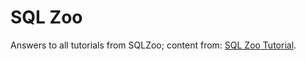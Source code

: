 # SQL Zoo

Answers to all tutorials from SQLZoo; content from: [SQL Zoo
 Tutorial](http://sqlzoo.net/wiki/SQL_Tutorial).